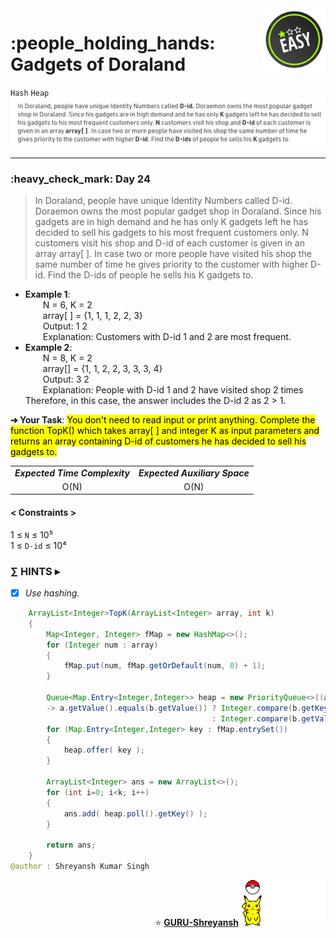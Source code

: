 <img align='right' src="https://github.com/guru-shreyansh/GeeksforGeeks-30-Days-of-Code/blob/main/!DOC!/Easy%233.png" width="100">
<h1>:people_holding_hands: Gadgets of Doraland</h1>

`Hash`
`Heap`
<img align='centre' src="https://github.com/guru-shreyansh/GeeksforGeeks-30-Days-of-Code/blob/main/Day%3C24%3E/D24.png">
________________________________________________________________________________________________________________________________________________________
<h3>:heavy_check_mark: Day 24</h3>
<blockquote>In Doraland, people have unique Identity Numbers called D-id. Doraemon owns the most popular gadget shop in Doraland. Since his gadgets are in high demand and he has only K gadgets left he has decided to sell his gadgets to his most frequent customers only. N customers visit his shop and D-id of each customer is given in an array array[ ]. In case two or more people have visited his shop the same number of time he gives priority to the customer with higher D-id. Find the D-ids of people he sells his K gadgets to.</blockquote>

* **Example 1**:<br>
&emsp;&emsp;N = 6, K = 2<br>
&emsp;&emsp;array[ ] = {1, 1, 1, 2, 2, 3}<br>
&emsp;&emsp;Output: 1 2<br>
&emsp;&emsp;Explanation: Customers with D-id 1 and 2 are most frequent.<br>
* **Example 2**:<br>
&emsp;&emsp;N = 8, K = 2<br>
&emsp;&emsp;array[] = {1, 1, 2, 2, 3, 3, 3, 4}<br>
&emsp;&emsp;Output: 3 2<br>
&emsp;&emsp;Explanation: People with D-id 1 and 2 have visited shop 2 times Therefore, in this case, the answer includes the D-id 2 as 2 > 1.<br>

**➔ Your Task**:
<mark>You don't need to read input or print anything. Complete the function TopK() which takes array[ ] and integer K as input parameters and returns an array containing D-id of customers he has decided to sell his gadgets to.</mark>

<table align="center">
      <tr><td><em><b>Expected Time Complexity</td> <td><em><b>Expected Auxiliary Space</td></tr>
      <tr><td align="center">O(N)</td> <td align="center">O(N)</td></tr>
</table>

#### < Constraints >
1  ≤ ` N ` ≤  10⁵<br>
1  ≤ ` D-id ` ≤  10⁴

###      ∑ HINTS ▸
- [x] _Use hashing._
```java
    ArrayList<Integer>TopK(ArrayList<Integer> array, int k)
    {
        Map<Integer, Integer> fMap = new HashMap<>();
        for (Integer num : array)
        {
            fMap.put(num, fMap.getOrDefault(num, 0) + 1);
        }
        
        Queue<Map.Entry<Integer,Integer>> heap = new PriorityQueue<>((a,b)
        -> a.getValue().equals(b.getValue()) ? Integer.compare(b.getKey(), a.getKey())
                                             : Integer.compare(b.getValue(), a.getValue()));
        for (Map.Entry<Integer,Integer> key : fMap.entrySet())
        {
            heap.offer( key );
        }
        
        ArrayList<Integer> ans = new ArrayList<>();
        for (int i=0; i<k; i++)
        {
            ans.add( heap.poll().getKey() );
        }
        
        return ans;
    }
@author : Shreyansh Kumar Singh
```
<p align="right"> ⭐️ <a href="https://github.com/GURU-Shreyansh" target="_blank"> <b>GURU-Shreyansh</b></a>
      <img src="https://github.com/guru-shreyansh/GeeksforGeeks-30-Days-of-Code/blob/main/!DOC!/GIF--Pika-Wiggles-aoydQ5HRJUAbm.gif" width="135"> </p>
<!--
#GURU ツ
-->
